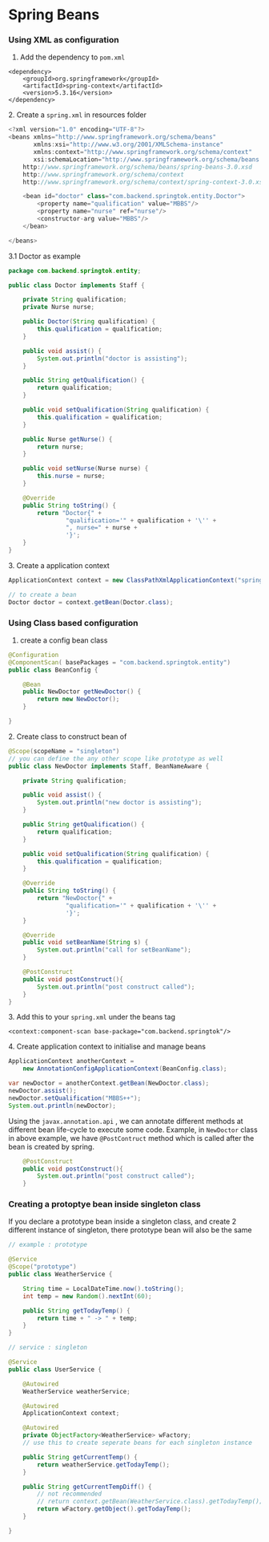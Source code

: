 # Spring Beans

### Using XML as configuration

1. Add the dependency to `pom.xml`

```markup
<dependency>
    <groupId>org.springframework</groupId>
    <artifactId>spring-context</artifactId>
    <version>5.3.16</version>
</dependency>
```

2\. Create a `spring.xml` in resources folder

```java
<?xml version="1.0" encoding="UTF-8"?>
<beans xmlns="http://www.springframework.org/schema/beans"
       xmlns:xsi="http://www.w3.org/2001/XMLSchema-instance"
       xmlns:context="http://www.springframework.org/schema/context"
       xsi:schemaLocation="http://www.springframework.org/schema/beans
    http://www.springframework.org/schema/beans/spring-beans-3.0.xsd
    http://www.springframework.org/schema/context
    http://www.springframework.org/schema/context/spring-context-3.0.xsd">

    <bean id="doctor" class="com.backend.springtok.entity.Doctor">
        <property name="qualification" value="MBBS"/>
        <property name="nurse" ref="nurse"/>
        <constructor-arg value="MBBS"/>
    </bean>

</beans>
```

3.1 Doctor as example

```java
package com.backend.springtok.entity;

public class Doctor implements Staff {

    private String qualification;
    private Nurse nurse;

    public Doctor(String qualification) {
        this.qualification = qualification;
    }

    public void assist() {
        System.out.println("doctor is assisting");
    }

    public String getQualification() {
        return qualification;
    }

    public void setQualification(String qualification) {
        this.qualification = qualification;
    }

    public Nurse getNurse() {
        return nurse;
    }

    public void setNurse(Nurse nurse) {
        this.nurse = nurse;
    }

    @Override
    public String toString() {
        return "Doctor{" +
                "qualification='" + qualification + '\'' +
                ", nurse=" + nurse +
                '}';
    }
}
```

3\. Create a application context

```java
ApplicationContext context = new ClassPathXmlApplicationContext("spring.xml");

// to create a bean
Doctor doctor = context.getBean(Doctor.class);
```

### Using Class based configuration

1. create a config bean class

```java
@Configuration
@ComponentScan( basePackages = "com.backend.springtok.entity")
public class BeanConfig {

    @Bean
    public NewDoctor getNewDoctor() {
        return new NewDoctor();
    }

}
```

2\. Create class to construct bean of

```java
@Scope(scopeName = "singleton")
// you can define the any other scope like prototype as well
public class NewDoctor implements Staff, BeanNameAware {

    private String qualification;

    public void assist() {
        System.out.println("new doctor is assisting");
    }

    public String getQualification() {
        return qualification;
    }

    public void setQualification(String qualification) {
        this.qualification = qualification;
    }

    @Override
    public String toString() {
        return "NewDoctor{" +
                "qualification='" + qualification + '\'' +
                '}';
    }

    @Override
    public void setBeanName(String s) {
        System.out.println("call for setBeanName");
    }

    @PostConstruct
    public void postConstruct(){
        System.out.println("post construct called");
    }
}
```

3\. Add this to your `spring.xml` under the beans tag

```markup
<context:component-scan base-package="com.backend.springtok"/>
```

4\. Create application context to initialise and manage beans

```java
ApplicationContext anotherContext = 
    new AnnotationConfigApplicationContext(BeanConfig.class);

var newDoctor = anotherContext.getBean(NewDoctor.class);
newDoctor.assist();
newDoctor.setQualification("MBBS++");
System.out.println(newDoctor);
```

Using the `javax.annotation.api` , we can annotate different methods at different bean life-cycle to execute some code. Example, in `NewDoctor` class in above example, we have `@PostContruct` method which is called after the bean is created by spring.

```java
    @PostConstruct
    public void postConstruct(){
        System.out.println("post construct called");
    }
```

### Creating a protoptye bean inside singleton class

If you declare a prototype bean inside a singleton class, and create 2 different instance of singleton, there prototype bean will also be the same

```java
// example : prototype

@Service
@Scope("prototype")
public class WeatherService {

    String time = LocalDateTime.now().toString();
    int temp = new Random().nextInt(60);

    public String getTodayTemp() {
        return time + " -> " + temp;
    }
}

// service : singleton

@Service
public class UserService {

    @Autowired
    WeatherService weatherService;

    @Autowired
    ApplicationContext context;

    @Autowired
    private ObjectFactory<WeatherService> wFactory;
    // use this to create seperate beans for each singleton instance

    public String getCurrentTemp() {
        return weatherService.getTodayTemp();
    }

    public String getCurrentTempDiff() {
        // not recommended
        // return context.getBean(WeatherService.class).getTodayTemp();
        return wFactory.getObject().getTodayTemp();
    }

}
```
